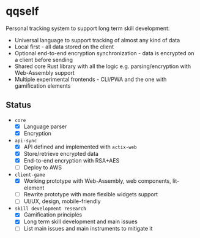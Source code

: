 # qqself

Personal tracking system to support long term skill development:

- Universal language to support tracking of almost any kind of data
- Local first - all data stored on the client
- Optional end-to-end encryption synchronization - data is encrypted on a client before sending
- Shared core Rust library with all the logic e.g. parsing/encryption with Web-Assembly support
- Multiple experimental frontends - CLI/PWA and the one with gamification elements

## Status

- `core`
    - [x] Language parser
    - [x] Encryption
- `api-sync`
    - [x] API defined and implemented with `actix-web`
    - [x] Store/retrieve encrypted data
    - [x] End-to-end encryption with RSA+AES
    - [ ] Deploy to AWS
- `client-game`
    - [x] Working prototype with Web-Assembly, web components, lit-element
    - [ ] Rewrite prototype with more flexible widgets support
    - [ ] UI/UX, design, mobile-friendly
- `skill development research`
    - [x] Gamification principles
    - [x] Long term skill development and main issues
    - [ ] List main issues and main instruments to mitigate it